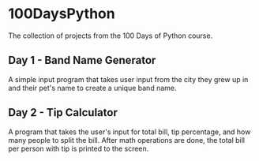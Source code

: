 # 100DaysPython
The collection of projects from the 100 Days of Python course.

## Day 1 - Band Name Generator
A simple input program that takes user input from the city they grew up in and their pet's name to create a unique band name.

## Day 2 - Tip Calculator
A program that takes the user's input for total bill, tip percentage, and how many people to split the bill. After math operations are done, the total bill per person with tip is printed to the screen.
